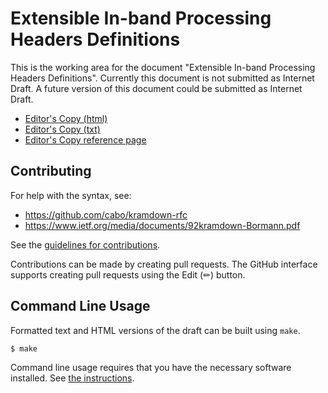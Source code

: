 # Extensible In-band Processing Headers Definitions

<!-- 
This is the working area for the individual Internet-Draft, "Extensible In-band Processing Headers Definitions".
-->

This is the working area for the document "Extensible In-band Processing Headers Definitions". Currently this document is not submitted as Internet Draft. A future version of this document could be submitted as Internet Draft.

* [Editor's Copy (html)](https://eip-home.github.io/eip-headers/#go.draft-eip-headers-definitions.html)
* [Editor's Copy (txt)](https://eip-home.github.io/eip-headers/#go.draft-eip-headers-definitions.txt)
* [Editor's Copy reference page](https://eip-home.github.io/eip-headers/)

<!-- 
* [Datatracker Page](https://datatracker.ietf.org/doc/draft-eip-headers-definitions)
* [Individual Draft](https://datatracker.ietf.org/doc/html/draft-eip-headers-definitions)
* [Compare Editor's Copy to Individual Draft](https://eip-home.github.io/eip-headers/#go.draft-eip-headers-definitions.diff)
-->

## Contributing

For help with the syntax, see:
* https://github.com/cabo/kramdown-rfc
* https://www.ietf.org/media/documents/92kramdown-Bormann.pdf

See the
[guidelines for contributions](https://github.com/eip-home/eip-headers/blob/main/CONTRIBUTING.md).

Contributions can be made by creating pull requests.
The GitHub interface supports creating pull requests using the Edit (✏) button.


## Command Line Usage

Formatted text and HTML versions of the draft can be built using `make`.

```sh
$ make
```

Command line usage requires that you have the necessary software installed.  See
[the instructions](https://github.com/martinthomson/i-d-template/blob/main/doc/SETUP.md).

